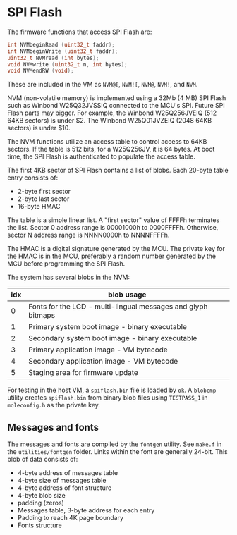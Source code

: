 # SPI Flash

The firmware functions that access SPI Flash are:
```C
int NVMbeginRead (uint32_t faddr);
int NVMbeginWrite (uint32_t faddr);
uint32_t NVMread (int bytes);
void NVMwrite (uint32_t n, int bytes);
void NVMendRW (void);
```
These are included in the VM as `NVM@[`, `NVM![`, `NVM@`, `NVM!`, and `NVM`.

NVM (non-volatile memory)
is implemented using a 32Mb (4 MB) SPI Flash such as
Winbond W25Q32JVSSIQ connected to the MCU's SPI.
Future SPI Flash parts may bigger.
For example, the Winbond W25Q256JVEIQ (512 64KB sectors) is under $2.
The Winbond W25Q01JVZEIQ (2048 64KB sectors) is under $10.

The NVM functions utilize an access table to control access
to 64KB sectors. If the table is 512 bits, for a W25Q256JV,
it is 64 bytes.
At boot time, the SPI Flash is authenticated to populate the access table.

The first 4KB sector of SPI Flash contains a list of blobs.
Each 20-byte table entry consists of:

- 2-byte first sector
- 2-byte last sector
- 16-byte HMAC

The table is a simple linear list.
A "first sector" value of FFFFh terminates the list.
Sector 0 address range is 00001000h to 0000FFFFh. Otherwise,
sector N address range is NNNN0000h to NNNNFFFFh.

The HMAC is a digital signature generated by the MCU.
The private key for the HMAC is in the MCU, preferably a random number
generated by the MCU before programming the SPI Flash.

The system has several blobs in the NVM:

| idx | blob usage |
|-----|------------|
| 0 | Fonts for the LCD - multi-lingual messages and glyph bitmaps |
| 1 | Primary system boot image - binary executable                |
| 2 | Secondary system boot image - binary executable              |
| 3 | Primary application image - VM bytecode                      |
| 4 | Secondary application image - VM bytecode                    |
| 5 | Staging area for firmware update                             |

For testing in the host VM, a `spiflash.bin` file is loaded by `ok`.
A `blobcmp` utility creates `spiflash.bin` from binary blob files
using `TESTPASS_1` in `moleconfig.h` as the private key.

## Messages and fonts

The messages and fonts are compiled by the `fontgen` utility.
See `make.f` in the `utilities/fontgen` folder.
Links within the font are generally 24-bit. 
This blob of data consists of:

- 4-byte address of messages table
- 4-byte size of messages table
- 4-byte address of font structure
- 4-byte blob size
- padding (zeros)
- Messages table, 3-byte address for each entry
- Padding to reach 4K page boundary
- Fonts structure

